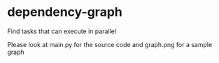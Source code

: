 # dependency-graph
Find tasks that can execute in parallel

Please look at main.py for the source code
and graph.png for a sample graph

